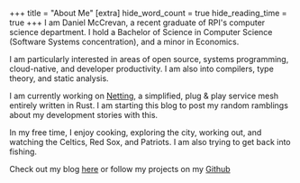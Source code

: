 +++
title = "About Me"
[extra]
hide_word_count = true
hide_reading_time = true
+++
I am Daniel McCrevan, a recent graduate of RPI's computer science department. I hold a Bachelor of Science in Computer Science (Software Systems concentration),
and a minor in Economics.

I am particularly interested in areas of open source, systems programming, cloud-native, and developer productivity. I am also into compilers, type theory,
and static analysis.

I am currently working on [Netting](https://github.com/Netting-Mesh/netting), a simplified, plug & play service mesh entirely written in Rust. I am starting this
blog to post my random ramblings about my development stories with this.

In my free time, I enjoy cooking, exploring the city, working out, and watching the Celtics, Red Sox, and Patriots. I am also trying to get back into fishing.

Check out my blog [here](https://dmccrevan.github.io/posts/) or follow my projects on my [Github](https://github.com/dmccrevan)
